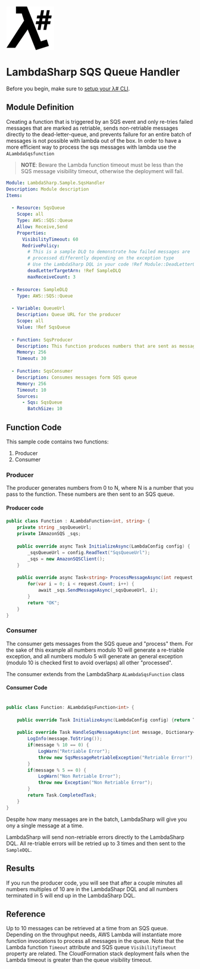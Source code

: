 ![λ#](../../Docs/LambdaSharpLogo.png)

# LambdaSharp SQS Queue Handler

Before you begin, make sure to [setup your λ# CLI](../../Docs/ReadMe.md).

## Module Definition

Creating a function that is triggered by an SQS event and only re-tries failed messages that are marked as retriable, sends non-retriable messages 
directly to the dead-letter-queue, and prevents failure for an entire batch of messages is not possible with lambda out of the box. 
In order to have a more efficient way to process the sqs messages with lambda use the `ALambdaSqsfunction`

> **NOTE**: Beware the Lambda function timeout must be less than the SQS message visibility timeout, otherwise the deployment will fail.

```yaml
Module: LambdaSharp.Sample.SqsHandler
Description: Module description
Items:

  - Resource: SqsQueue
    Scope: all
    Type: AWS::SQS::Queue
    Allow: Receive,Send
    Properties:
      VisibilityTimeout: 60
      RedrivePolicy:
        # This is a sample DLQ to demonstrate how failed messages are 
        # processed differently depending on the exception type
        # Use the LambdaSharp DQL in your code !Ref Module::DeadLetterQueue
        deadLetterTargetArn: !Ref SampleDLQ 
        maxReceiveCount: 3
        
  - Resource: SampleDLQ
    Type: AWS::SQS::Queue

  - Variable: QueueUrl
    Description: Queue URL for the producer
    Scope: all
    Value: !Ref SqsQueue

  - Function: SqsProducer
    Description: This function produces numbers that are sent as messages to the SQS queue
    Memory: 256
    Timeout: 30

  - Function: SqsConsumer
    Description: Consumes messages form SQS queue
    Memory: 256
    Timeout: 10
    Sources:
      - Sqs: SqsQueue
        BatchSize: 10
```

## Function Code
This sample code contains two functions:

1. Producer
1. Consumer 

### Producer
The producer generates numbers from 0 to N, where N is a number that you pass to the function. These numbers are then sent to an SQS queue.

#### Producer code

```csharp
public class Function : ALambdaFunction<int, string> {
    private string _sqsQueueUrl;
    private IAmazonSQS _sqs;
    
    public override async Task InitializeAsync(LambdaConfig config) {
        _sqsQueueUrl = config.ReadText("SqsQueueUrl");
        _sqs = new AmazonSQSClient();
    }

    public override async Task<string> ProcessMessageAsync(int request, ILambdaContext context) {
        for(var i = 0; i < request.Count; i++) {
            await _sqs.SendMessageAsync(_sqsQueueUrl, i);
        }
        return "OK"; 
    }
}
```

### Consumer
The consumer gets messages from the SQS queue and "process" them. For the sake of this example all numbers modulo 10 will generate a re-triable exception, 
and all numbers modulo 5 will generate an general exception (modulo 10 is checked first to avoid overlaps) all other "processed".

The consumer extends from the LambdaSharp `ALambdaSqsFunction` class

#### Consumer Code

```csharp

public class Function: ALambdaSqsFunction<int> {

    public override Task InitializeAsync(LambdaConfig config) {return Task.CompletedTask;}

    public override Task HandleSqsMessageAsync(int message, Dictionary<string, SQSEvent.MessageAttribute> messageAttributes) {
        LogInfo(message.ToString());
        if(message % 10 == 0) {
            LogWarn("Retriable Error");
            throw new SqsMessageRetriableException("Retriable Error!");
        }
        if(message % 5 == 0) {
            LogWarn("Non Retriable Error");
            throw new Exception("Non Retriable Error");
        }
        return Task.CompletedTask;
    }
}
```

Despite how many messages are in the batch, LambdaSharp will give you ony a single message at a time. 

LambdaSharp will send non-retriable errors directly to the LambdaSharp DQL. All re-triable errors will be retried up to 3 times and then sent to the `SampleDQL`. 

## Results

If you run the producer code, you will see that after a couple minutes all numbers multiples of 10 are in the LambdaShapr DQL and all numbers terminated in 5 will end up in the LambdaSharp DQL.  

## Reference

Up to 10 messages can be retrieved at a time from an SQS queue. Depending on the throughput needs, AWS Lambda will instantiate more function invocations to process all messages in the queue. Note that the Lambda function `Timeout` attribute and SQS queue `VisibilityTimeout` property are related. The CloudFormation stack deployment fails when the Lambda timeout is greater than the queue visibility timeout.